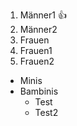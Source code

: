 1. Männer1 :+1:
2. Männer2
3. Frauen
  1. Frauen1
  2. Frauen2
  
* Minis
* Bambinis
  * Test
  * Test2

